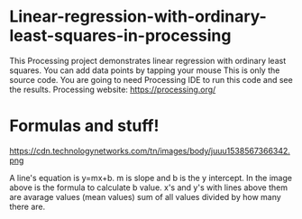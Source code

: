# Linear-regression-with-ordinary-least-squares-in-processing
This Processing project demonstrates linear regression with ordinary least squares. You can add data points by tapping your mouse
This is only the source code. You are going to need Processing IDE to run this code and see the results.
Processing website: https://processing.org/

# Formulas and stuff!

https://cdn.technologynetworks.com/tn/images/body/juuu1538567366342.png

A line's equation is y=mx+b. m is slope and b is the y intercept.
In the image above is the formula to calculate b value.
x's and y's with lines above them are avarage values (mean values)     sum of all values divided by how many there are.


